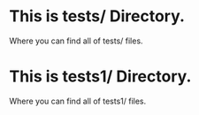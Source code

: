 # This is tests/ Directory.
Where you can find all of tests/ files.
# This is tests1/ Directory.
Where you can find all of tests1/ files.
